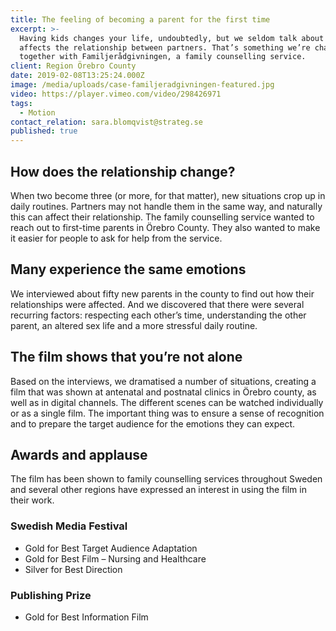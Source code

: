```yaml
---
title: The feeling of becoming a parent for the first time
excerpt: >-
  Having kids changes your life, undoubtedly, but we seldom talk about how it
  affects the relationship between partners. That’s something we’re changing
  together with Familjerådgivningen, a family counselling service.
client: Region Örebro County
date: 2019-02-08T13:25:24.000Z
image: /media/uploads/case-familjeradgivningen-featured.jpg
video: https://player.vimeo.com/video/298426971
tags:
  - Motion
contact_relation: sara.blomqvist@strateg.se
published: true
---
```


## How does the relationship change?

When two become three (or more, for that matter), new situations crop up in daily routines. Partners may not handle them in the same way, and naturally this can affect their relationship. The family counselling service wanted to reach out to first-time parents in Örebro County. They also wanted to make it easier for people to ask for help from the service.

## Many experience the same emotions

We interviewed about fifty new parents in the county to find out how their relationships were affected. And we discovered that there were several recurring factors: respecting each other’s time, understanding the other parent, an altered sex life and a more stressful daily routine.

## The film shows that you’re not alone

Based on the interviews, we dramatised a number of situations, creating a film that was shown at antenatal and postnatal clinics in Örebro county, as well as in digital channels. The different scenes can be watched individually or as a single film. The important thing was to ensure a sense of recognition and to prepare the target audience for the emotions they can expect.

## Awards and applause

The film has been shown to family counselling services throughout Sweden and several other regions have expressed an interest in using the film in their work.

### Swedish Media Festival

- Gold for Best Target Audience Adaptation
- Gold for Best Film – Nursing and Healthcare
- Silver for Best Direction

### Publishing Prize

- Gold for Best Information Film
